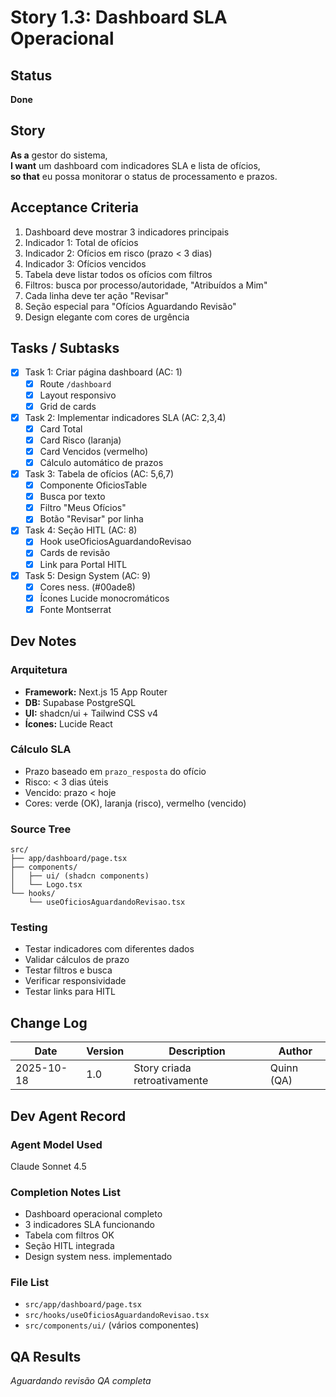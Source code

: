 # Story 1.3: Dashboard SLA Operacional

## Status
**Done**

## Story
**As a** gestor do sistema,  
**I want** um dashboard com indicadores SLA e lista de ofícios,  
**so that** eu possa monitorar o status de processamento e prazos.

## Acceptance Criteria
1. Dashboard deve mostrar 3 indicadores principais
2. Indicador 1: Total de ofícios
3. Indicador 2: Ofícios em risco (prazo < 3 dias)
4. Indicador 3: Ofícios vencidos
5. Tabela deve listar todos os ofícios com filtros
6. Filtros: busca por processo/autoridade, "Atribuídos a Mim"
7. Cada linha deve ter ação "Revisar"
8. Seção especial para "Ofícios Aguardando Revisão"
9. Design elegante com cores de urgência

## Tasks / Subtasks
- [x] Task 1: Criar página dashboard (AC: 1)
  - [x] Route `/dashboard`
  - [x] Layout responsivo
  - [x] Grid de cards
- [x] Task 2: Implementar indicadores SLA (AC: 2,3,4)
  - [x] Card Total
  - [x] Card Risco (laranja)
  - [x] Card Vencidos (vermelho)
  - [x] Cálculo automático de prazos
- [x] Task 3: Tabela de ofícios (AC: 5,6,7)
  - [x] Componente OficiosTable
  - [x] Busca por texto
  - [x] Filtro "Meus Ofícios"
  - [x] Botão "Revisar" por linha
- [x] Task 4: Seção HITL (AC: 8)
  - [x] Hook useOficiosAguardandoRevisao
  - [x] Cards de revisão
  - [x] Link para Portal HITL
- [x] Task 5: Design System (AC: 9)
  - [x] Cores ness. (#00ade8)
  - [x] Ícones Lucide monocromáticos
  - [x] Fonte Montserrat

## Dev Notes

### Arquitetura
- **Framework:** Next.js 15 App Router
- **DB:** Supabase PostgreSQL
- **UI:** shadcn/ui + Tailwind CSS v4
- **Ícones:** Lucide React

### Cálculo SLA
- Prazo baseado em `prazo_resposta` do ofício
- Risco: < 3 dias úteis
- Vencido: prazo < hoje
- Cores: verde (OK), laranja (risco), vermelho (vencido)

### Source Tree
```
src/
├── app/dashboard/page.tsx
├── components/
│   ├── ui/ (shadcn components)
│   └── Logo.tsx
└── hooks/
    └── useOficiosAguardandoRevisao.tsx
```

### Testing
- Testar indicadores com diferentes dados
- Validar cálculos de prazo
- Testar filtros e busca
- Verificar responsividade
- Testar links para HITL

## Change Log
| Date | Version | Description | Author |
|------|---------|-------------|--------|
| 2025-10-18 | 1.0 | Story criada retroativamente | Quinn (QA) |

## Dev Agent Record

### Agent Model Used
Claude Sonnet 4.5

### Completion Notes List
- Dashboard operacional completo
- 3 indicadores SLA funcionando
- Tabela com filtros OK
- Seção HITL integrada
- Design system ness. implementado

### File List
- `src/app/dashboard/page.tsx`
- `src/hooks/useOficiosAguardandoRevisao.tsx`
- `src/components/ui/` (vários componentes)

## QA Results
*Aguardando revisão QA completa*

